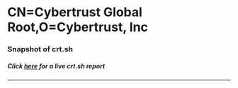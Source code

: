 # CN=Cybertrust Global Root,O=Cybertrust\, Inc
### Snapshot of crt.sh
##### Click [here](https://crt.sh/?q=Serial_04000000000148E5C485CB) for a live crt.sh report

---
